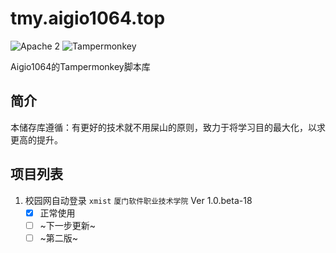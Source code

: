 # tmy.aigio1064.top

![Apache 2](https://img.shields.io/badge/license-Apache%202-blue?style=flat-square&logo=Apache) ![Tampermonkey](https://img.shields.io/badge/Script%20Injector-Tampermonkey-green?style=flat-square&logo=Tampermonkey)

Aigio1064的Tampermonkey脚本库

## 简介

本储存库遵循：有更好的技术就不用屎山的原则，致力于将学习目的最大化，以求更高的提升。

## 项目列表

1. 校园网自动登录 `xmist` `厦门软件职业技术学院` Ver 1.0.beta-18
    - [x] 正常使用
    - [ ] ~下一步更新~
    - [ ] ~第二版~
